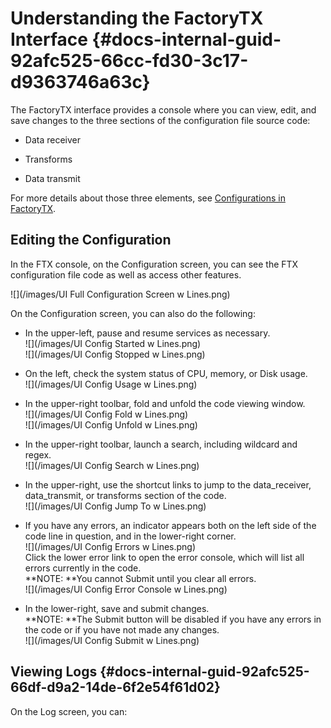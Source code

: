 # Understanding the FactoryTX Interface {#docs-internal-guid-92afc525-66cc-fd30-3c17-d9363746a63c}

The FactoryTX interface provides a console where you can view, edit, and save changes to the three sections of the configuration file source code:

* Data receiver

* Transforms

* Data transmit

For more details about those three elements, see [Configurations in FactoryTX](/configurations-in-factorytx.md).

## Editing the Configuration

In the FTX console, on the Configuration screen, you can see the FTX configuration file code as well as access other features.

![](/images/UI Full Configuration Screen w Lines.png)

On the Configuration screen, you can also do the following:

* In the upper-left, pause and resume services as necessary.  
  ![](/images/UI Config Started w Lines.png)  
  ![](/images/UI Config Stopped w Lines.png)

* On the left, check the system status of CPU, memory, or Disk usage.  
  ![](/images/UI Config Usage w Lines.png)

* In the upper-right toolbar, fold and unfold the code viewing window.  
  ![](/images/UI Config Fold w Lines.png)  
  ![](/images/UI Config Unfold w Lines.png)

* In the upper-right toolbar, launch a search, including wildcard and regex.  
  ![](/images/UI Config Search w Lines.png)

* In the upper-right, use the shortcut links to jump to the data\_receiver, data\_transmit, or transforms section of the code.  
  ![](/images/UI Config Jump To w Lines.png)

* If you have any errors, an indicator appears both on the left side of the code line in question, and in the lower-right corner.  
  ![](/images/UI Config Errors w Lines.png)  
  Click the lower error link to open the error console, which will list all errors currently in the code.  
  **NOTE: **You cannot Submit until you clear all errors.  
  ![](/images/UI Config Error Console w Lines.png)

* In the lower-right, save and submit changes.  
  **NOTE: **The Submit button will be disabled if you have any errors in the code or if you have not made any changes.  
  ![](/images/UI Config Submit w Lines.png)

## Viewing Logs {#docs-internal-guid-92afc525-66df-d9a2-14de-6f2e54f61d02}

On the Log screen, you can:




